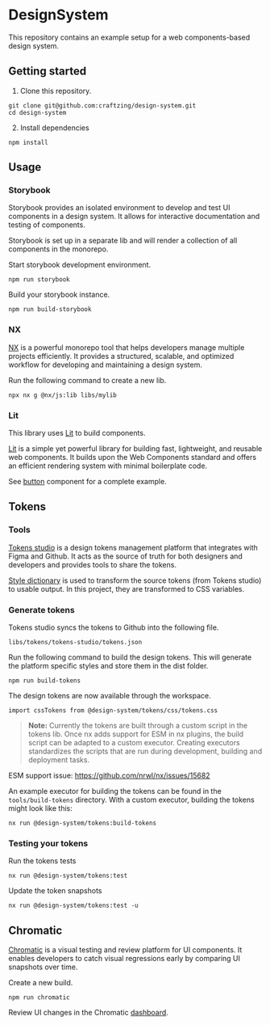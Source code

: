 # DesignSystem

This repository contains an example setup for a web components-based design system.

## Getting started

1. Clone this repository.

```
git clone git@github.com:craftzing/design-system.git
cd design-system
```

2. Install dependencies

```
npm install
```

## Usage

### Storybook

Storybook provides an isolated environment to develop and test UI components in a design system. It allows for interactive documentation and testing of components.

Storybook is set up in a separate lib and will render a collection of all components in the monorepo.

Start storybook development environment.

```
npm run storybook
```

Build your storybook instance.

```
npm run build-storybook
```

### NX

[NX](https://nx.dev/) is a powerful monorepo tool that helps developers manage multiple projects efficiently. It provides a structured, scalable, and optimized workflow for developing and maintaining a design system.

Run the following command to create a new lib.

```
npx nx g @nx/js:lib libs/mylib
```

### Lit

This library uses [Lit](https://lit.dev/) to build components.

[Lit](https://lit.dev/) is a simple yet powerful library for building fast, lightweight, and reusable web components. It builds upon the Web Components standard and offers an efficient rendering system with minimal boilerplate code.

See [button](./packages/button/src/lib/button.component.ts) component for a complete example.

## Tokens

### Tools

[Tokens studio](https://tokens.studio) is a design tokens management platform that integrates with Figma and Github. It acts as the source of truth for both designers and developers and provides tools to share the tokens.

[Style dictionary](https://styledictionary.com) is used to transform the source tokens (from Tokens studio) to usable output. In this project, they are transformed to CSS variables.

### Generate tokens

Tokens studio syncs the tokens to Github into the following file.

```
libs/tokens/tokens-studio/tokens.json
```

Run the following command to build the design tokens. This will generate the platform specific styles and store them in the dist folder.

```
npm run build-tokens
```

The design tokens are now available through the workspace.

```
import cssTokens from @design-system/tokens/css/tokens.css
```

> **Note:** Currently the tokens are built through a custom script in the tokens lib. Once nx adds support for ESM in nx plugins, the build script can be adapted to a custom executor. Creating executors standardizes the scripts that are run during development, building and deployment tasks.

ESM support issue: https://github.com/nrwl/nx/issues/15682

An example executor for building the tokens can be found in the `tools/build-tokens` directory. With a custom executor, building the tokens might look like this:

```
nx run @design-system/tokens:build-tokens
```

### Testing your tokens

Run the tokens tests

```
nx run @design-system/tokens:test
```

Update the token snapshots

```
nx run @design-system/tokens:test -u
```

## Chromatic

[Chromatic](https://www.chromatic.com/) is a visual testing and review platform for UI components. It enables developers to catch visual regressions early by comparing UI snapshots over time.

Create a new build.

```
npm run chromatic
```

Review UI changes in the Chromatic [dashboard](https://www.chromatic.com/builds?appId=67d2f3a4c2b97f80915a2be2).
